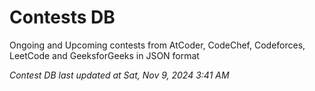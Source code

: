# Contests DB

Ongoing and Upcoming contests from AtCoder, CodeChef, Codeforces, LeetCode and GeeksforGeeks in JSON format

*Contest DB last updated at Sat, Nov 9, 2024 3:41 AM*  
